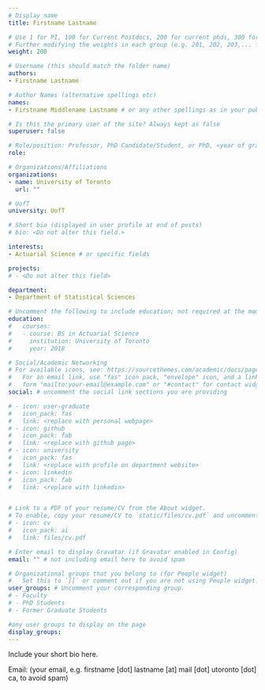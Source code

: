 ```yaml
---
# Display name
title: Firstname Lastname

# Use 1 for PI, 100 for Current Postdocs, 200 for current phds, 300 for current masters, 400 for current undergrads, 800 for alum postdocs, 810 for alum phds, 820 for alum masters, and 830 for alum undergrads, 900 for tools, 1000 for projects
# Further modifying the weights in each group (e.g. 201, 202, 203,... for current phds) allows customized ordering (e.g. new students first)
weight: 200

# Username (this should match the folder name)
authors:
- Firstname Lastname

# Author Names (alternative spellings etc)
names:
- Firstname Middlename Lastname # or any other spellings as in your publication citations

# Is this the primary user of the site? Always kept as false
superuser: false

# Role/position: Professor, PhD Candidate/Student, or PhD, <year of graduation>
role: 

# Organizations/Affiliations
organizations:
- name: University of Toronto
  url: ""

# UofT
university: UofT

# Short bio (displayed in user profile at end of posts)
# bio: <Do not alter this field.>

interests:
- Actuarial Science # or specific fields

projects:
# - <Do not alter this field>

department:
- Department of Statistical Sciences

# Uncomment the following to include education; not required at the moment.
education:
#   courses:
#   - course: BS in Actuarial Science
#     institution: University of Toronto
#     year: 2018

# Social/Academic Networking
# For available icons, see: https://sourcethemes.com/academic/docs/page-builder/#icons
#   For an email link, use "fas" icon pack, "envelope" icon, and a link in the
#   form "mailto:your-email@example.com" or "#contact" for contact widget.
social: # uncomment the social link sections you are providing

# - icon: user-graduate
#   icon_pack: fas
#   link: <replace with personal webpage>
# - icon: github
#   icon_pack: fab
#   link: <replace with github page>
# - icon: university
#   icon_pack: fas
#   link: <replace with profile on department website>
# - icon: linkedin
#   icon_pack: fab
#   link: <replace with linkedin>


# Link to a PDF of your resume/CV from the About widget.
# To enable, copy your resume/CV to `static/files/cv.pdf` and uncomment the lines below.
# - icon: cv
#   icon_pack: ai
#   link: files/cv.pdf

# Enter email to display Gravatar (if Gravatar enabled in Config)
email: "" # not including email here to avoid spam

# Organizational groups that you belong to (for People widget)
#   Set this to `[]` or comment out if you are not using People widget.
user_groups: # Uncomment your corresponding group.
# - Faculty
# - PhD Students
# - Former Graduate Students

#any user groups to display on the page
display_groups:
---
```


Include your short bio here.

Email: (your email, e.g. firstname [dot] lastname [at] mail [dot] utoronto [dot] ca, to avoid spam)